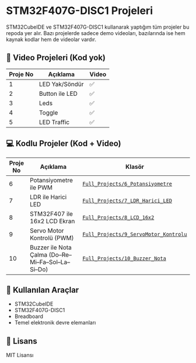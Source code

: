 # STM32F407G-DISC1 Projeleri

STM32CubeIDE ve STM32F407G-DISC1 kullanarak yaptığım tüm projeler bu repoda yer alır. Bazı projelerde sadece demo videoları, bazılarında ise hem kaynak kodlar hem de videolar vardır.

## 🎥 Video Projeleri (Kod yok)
| Proje No | Açıklama | Video |
|----------|----------|--------|
| 1 | LED Yak/Söndür | ✅ |
| 2 | Button ile LED | ✅ |
| 3 | Leds | ✅ |
| 4 | Toggle | ✅ |
| 5 | LED Traffic | ✅ |

## 💻 Kodlu Projeler (Kod + Video)

| Proje No | Açıklama                                         | Klasör                                                                          |
| -------- | ------------------------------------------------ | ------------------------------------------------------------------------------- |
| 6        | Potansiyometre ile PWM                           | [`Full_Projects/6_Potansiyometre`](./Full_Projects/6_Potansiyometre)            |
| 7        | LDR ile Harici LED                               | [`Full_Projects/7_LDR_Harici_LED`](./Full_Projects/7_LDR_Harici_LED)            |
| 8        | STM32F407 ile 16x2 LCD Ekran                     | [`Full_Projects/8_LCD_16x2`](./Full_Projects/stm32f407-lcd-16x2)                |
| 9        | Servo Motor Kontrolü (PWM)                       | [`Full_Projects/9_ServoMotor_Kontrolu`](./Full_Projects/08_ServoMotor_Kontrolu) |
| 10       | Buzzer ile Nota Çalma (Do–Re–Mi–Fa–Sol–La–Si–Do) | [`Full_Projects/10_Buzzer_Nota`](./Full_Projects/9_Buzzer)                      |

## 🧰 Kullanılan Araçlar
- STM32CubeIDE
- STM32F407G-DISC1
- Breadboard
- Temel elektronik devre elemanları

## 📝 Lisans
MIT Lisansı

